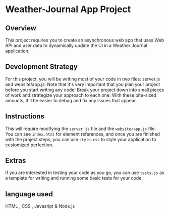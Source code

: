 # Weather-Journal App Project

## Overview
This project requires you to create an asynchronous web app that uses Web API and user data to dynamically update the UI in a Weather Journal application.

## Development Strategy
For this project, you will be writing most of your code in two files: server.js and website/app.js. Note that it's very important that you plan your project before you start writing any code! Break your project down into small pieces of work and strategize your approach to each one. With these bite-sized amounts, it'll be easier to debug and fix any issues that appear.

## Instructions
This will require modifying the `server.js` file and the `website/app.js` file. You can see `index.html` for element references, and once you are finished with the project steps, you can use `style.css` to style your application to customized perfection.

## Extras
If you are interested in testing your code as you go, you can use `tests.js` as a template for writing and running some basic tests for your code.

## language used
HTML , CSS , Javasript & Node.js 